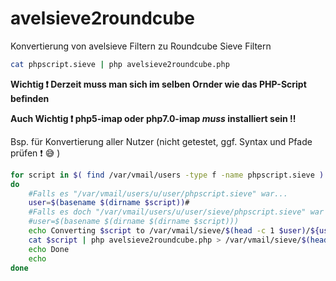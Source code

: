# avelsieve2roundcube

Konvertierung von avelsieve Filtern zu Roundcube Sieve Filtern

```sh
cat phpscript.sieve | php avelsieve2roundcube.php
```

**Wichtig :exclamation: Derzeit muss man sich im selben Ornder wie das PHP-Script befinden**

**Auch Wichtig :exclamation: php5-imap oder php7.0-imap *muss* installiert sein :bangbang:**

Bsp. für Konvertierung aller Nutzer (nicht getestet, ggf. Syntax und Pfade prüfen :exclamation: :sweat_smile: )
```sh
for script in $( find /var/vmail/users -type f -name phpscript.sieve )
do
	#Falls es "/var/vmail/users/u/user/phpscript.sieve" war...
	user=$(basename $(dirname $script))#
	#Falls es doch "/var/vmail/users/u/user/sieve/phpscript.sieve" war dann...
	#user=$(basename $(dirname $(dirname $script)))
	echo Converting $script to /var/vmail/sieve/$(head -c 1 $user)/${user}/filter.sieve
	cat $script | php avelsieve2roundcube.php > /var/vmail/sieve/$(head -c 1 $user)/${user}/filter.sieve
	echo Done
	echo
done
```
